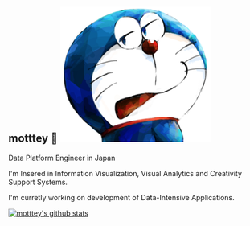 

## motttey 👋 <img src="profile.png" width="300px" alt="I love Doraemon.">

Data Platform Engineer in Japan

I'm Insered in Information Visualization, Visual Analytics and Creativity Support Systems.

I'm curretly working on development of Data-Intensive Applications.

[![motttey's github stats](https://github-readme-stats-git-master.motttey.vercel.app/api?username=motttey&count_private=true&include_all_commits&show_icons=true&theme=vue)](https://github.com/motttey?tab=repositories)
